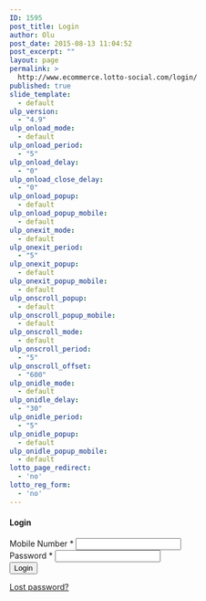 ```yaml
---
ID: 1595
post_title: Login
author: Olu
post_date: 2015-08-13 11:04:52
post_excerpt: ""
layout: page
permalink: >
  http://www.ecommerce.lotto-social.com/login/
published: true
slide_template:
  - default
ulp_version:
  - "4.9"
ulp_onload_mode:
  - default
ulp_onload_period:
  - "5"
ulp_onload_delay:
  - "0"
ulp_onload_close_delay:
  - "0"
ulp_onload_popup:
  - default
ulp_onload_popup_mobile:
  - default
ulp_onexit_mode:
  - default
ulp_onexit_period:
  - "5"
ulp_onexit_popup:
  - default
ulp_onexit_popup_mobile:
  - default
ulp_onscroll_popup:
  - default
ulp_onscroll_popup_mobile:
  - default
ulp_onscroll_mode:
  - default
ulp_onscroll_period:
  - "5"
ulp_onscroll_offset:
  - "600"
ulp_onidle_mode:
  - default
ulp_onidle_delay:
  - "30"
ulp_onidle_period:
  - "5"
ulp_onidle_popup:
  - default
ulp_onidle_popup_mobile:
  - default
lotto_page_redirect:
  - 'no'
lotto_reg_form:
  - 'no'
---
```

<div id="customer_login" class="row">
          <div class="col-sm-6">
<h4> Login </h4>
            <form method="post" class="login">
              <div class="form-group">
                <label for="login_mobile"> Mobile Number <span class="required">*</span></label>
                <input type="text" class="form-control" name="login_mobile" id="login_mobile_login" value="">
                <label for="login_mobile" class="errorText hidden" name="mobile_errorlbl" id="mobile_errorlbl_login"></label>
              </div>
              <div class="form-group">
                <label for="login_password"> Password <span class="required">*</span></label>
                <input class="form-control" type="password" name="login_password" id="login_password_login">
                <label for="login_password" class="errorText hidden" name="password_errorlbl" id="password_errorlbl_login"></label>
              </div>
              <div class="form-group">
                <input type="hidden" id="_wpnonce" name="_wpnonce" value="00b49eda77">
                <input type="hidden" name="_wp_http_referer" value="/">
                <input type="button" class="button button-login" onclick="return customValidation('login');" name="login" value="Login">
                <p class="lost_password"> <a href="/forgotten-password/"> Lost password? </a> </p>
                <!-- <label for="rememberme" class="inline">
                                                        <input name="rememberme" type="checkbox" id="rememberme" value="forever" /> Remember me                                                    </label> --> 
              </div>
              <div class="form-group"> </div>
            </form>
</div>
</div>